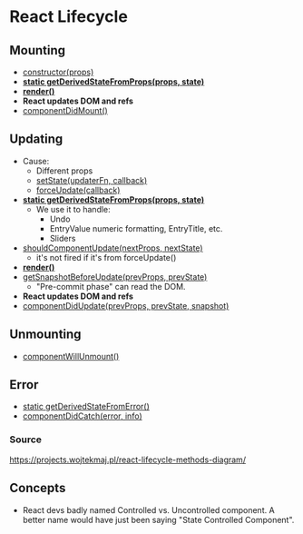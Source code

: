 # React Lifecycle

## Mounting
- [constructor(props)](https://reactjs.org/docs/react-component.html#constructor)
- [**static getDerivedStateFromProps(props, state)**](https://reactjs.org/docs/react-component.html#static-getderivedstatefromprops)
- [**render()**](https://reactjs.org/docs/react-component.html#render)
- **React updates DOM and refs**
- [componentDidMount()](https://reactjs.org/docs/react-component.html#componentdidmount)

## Updating
- Cause:
  - Different props
  - [setState(updaterFn, callback)](https://reactjs.org/docs/react-component.html#setstate)
  - [forceUpdate(callback)](https://reactjs.org/docs/react-component.html#forceupdate)
- [**static getDerivedStateFromProps(props, state)**](https://reactjs.org/docs/react-component.html#static-getderivedstatefromprops)
  - We use it to handle:
    - Undo
    - EntryValue numeric formatting, EntryTitle, etc.
    - Sliders
- [shouldComponentUpdate(nextProps, nextState)](https://reactjs.org/docs/react-component.html#shouldcomponentupdate)
  - it's not fired if it's from forceUpdate()
- [**render()**](https://reactjs.org/docs/react-component.html#render)
- [getSnapshotBeforeUpdate(prevProps, prevState)](https://reactjs.org/docs/react-component.html#getsnapshotbeforeupdate)
  -  "Pre-commit phase" can read the DOM.
- **React updates DOM and refs**
- [componentDidUpdate(prevProps, prevState, snapshot)](https://reactjs.org/docs/react-component.html#componentdidupdate)

## Unmounting
- [componentWillUnmount()](https://reactjs.org/docs/react-component.html#componentwillunmount)

## Error
- [static getDerivedStateFromError()](https://reactjs.org/docs/react-component.html#static-getderivedstatefromerror)
- [componentDidCatch(error, info)](https://reactjs.org/docs/react-component.html#componentdidcatch)


### Source
https://projects.wojtekmaj.pl/react-lifecycle-methods-diagram/


## Concepts
- React devs badly named Controlled vs. Uncontrolled component.
A better name would have just been saying "State Controlled Component".